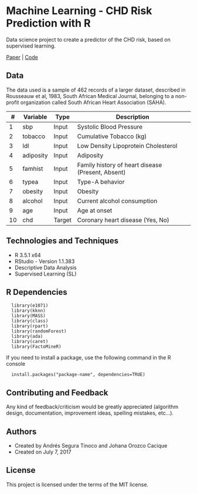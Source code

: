 # Machine Learning - CHD Risk Prediction with R
Data science project to create a predictor of the CHD risk, based on supervised learning.

<a href="https://github.com/ansegura7/ML_CHD_Prediction/blob/master/paper/CHD_Prediction_using_ML_techniques.pdf" target="_blank">Paper</a> | 
<a href="https://ansegura7.github.io/ML_CHD_Prediction/code/CHD_Prediction_using_ML.html" target="_blank">Code</a>

## Data
The data used is a sample of 462 records of a larger dataset, described in Rousseauw et al, 1983, South African Medical Journal, belonging to a non-profit organization called South African Heart Association (SAHA).

| # | Variable  | Type  |  Description |
|---|---|---|---|
| 1 | sbp | Input | Systolic Blood Pressure |
| 2 | tobacco | Input | Cumulative Tobacco (kg) |
| 3 | ldl | Input | Low Density Lipoprotein Cholesterol |
| 4 | adiposity | Input | Adiposity |
| 5 | famhist | Input | Family history of heart disease (Present, Absent) |
| 6 | typea | Input | Type-A behavior |
| 7 | obesity | Input | Obesity |
| 8 | alcohol | Input | Current alcohol consumption |
| 9 | age | Input | Age at onset |
| 10 | chd | Target | Coronary heart disease (Yes, No) |

## Technologies and Techniques
- R 3.5.1 x64
- RStudio - Version 1.1.383
- Descriptive Data Analysis
- Supervised Learning (SL)

## R Dependencies
```{r }
  library(e1071)
  library(kknn)
  library(MASS)
  library(class)
  library(rpart)
  library(randomForest)
  library(ada)
  library(caret)
  library(FactoMineR)
```

If you need to install a package, use the following command in the R console
```{r }
  install.packages("package-name", dependencies=TRUE)
```

## Contributing and Feedback
Any kind of feedback/criticism would be greatly appreciated (algorithm design, documentation, improvement ideas, spelling mistakes, etc...).

## Authors
- Created by Andrés Segura Tinoco and Johana Orozco Cacique
- Created on July 7, 2017

## License
This project is licensed under the terms of the MIT license.
